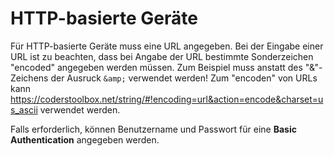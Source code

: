 # HTTP-basierte Geräte

Für HTTP-basierte Geräte muss eine URL angegeben. Bei der Eingabe einer URL ist zu beachten, dass bei Angabe der URL bestimmte Sonderzeichen "encoded" angegeben werden müssen. Zum Beispiel muss anstatt des "&"-Zeichens der Ausruck `&amp;` verwendet werden! Zum "encoden" von URLs kann https://coderstoolbox.net/string/#!encoding=url&action=encode&charset=us_ascii verwendet werden.

Falls erforderlich, können Benutzername und Passwort für eine **Basic Authentication** angegeben werden.
